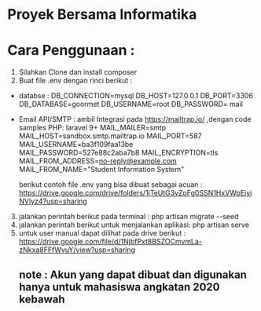 # Proyek Bersama Informatika

# Cara Penggunaan :

1. Silahkan Clone dan install composer
2. Buat file .env dengan rinci berikut :

-   databse :
    DB_CONNECTION=mysql
    DB_HOST=127.0.0.1
    DB_PORT=3306
    DB_DATABASE=goormet
    DB_USERNAME=root
    DB_PASSWORD=
    mail
-   Email API/SMTP :
  ambil Integrasi pada https://mailtrap.io/ ,dengan code samples PHP: laravel 9+
    MAIL_MAILER=smtp
    MAIL_HOST=sandbox.smtp.mailtrap.io
    MAIL_PORT=587
    MAIL_USERNAME=ba3f109faa13be
    MAIL_PASSWORD=527e88c2aba7b8
    MAIL_ENCRYPTION=tls
    MAIL_FROM_ADDRESS=no-reply@example.com
    MAIL_FROM_NAME="Student Information System"

    berikut contoh file .env yang bisa dibuat sebagai acuan : https://drive.google.com/drive/folders/1iTeUtG3vZoFg0SSN1HxVWpEjyiNVlyz4?usp=sharing

3. jalankan perintah berikut pada terminal : php artisan migrate --seed
4. jalankan perintah berikut untuk menjalankan aplikasi: php artisan serve
5. untuk user manual dapat dilihat pada drive berikut : https://drive.google.com/file/d/1NjbfPxt8BSZOCmvmLa-zNkxa8FFfWvuY/view?usp=sharing
   ## note : Akun yang dapat dibuat dan digunakan hanya untuk mahasiswa angkatan 2020 kebawah 
   
